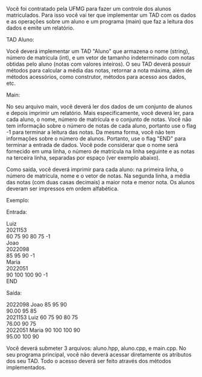 Você foi contratado pela UFMG para fazer um controle dos alunos matriculados. Para isso você vai ter que implementar um TAD com os dados e as operações sobre um aluno e um programa (main) que faz a leitura dos dados e emite um relatório.

TAD Aluno:

Você deverá implementar um TAD "Aluno" que armazena o nome (string), número de matrícula (int), e um vetor de tamanho indeterminado com notas obtidas pelo aluno (notas com valores inteiros). O seu TAD deverá possuir métodos para calcular a média das notas, retornar a nota máxima, além de métodos acessórios, como construtor, métodos para acesso aos dados, etc. 

Main: 

No seu arquivo main, você deverá ler dos dados de um conjunto de alunos e depois imprimir um relatório. Mais especificamente, você deverá ler, para cada aluno, o nome, número de matrícula e o conjunto de notas. Você não tem informação sobre o número de notas de cada aluno, portanto use o flag -1 para terminar a leitura das notas. Da mesma forma, você não tem informações sobre o número de alunos. Portanto, use o flag "END" para terminar a entrada de dados. Você pode considerar que o nome será fornecido em uma linha, o número de matrícula na linha seguinte e as notas na terceira linha, separadas por espaço (ver exemplo abaixo).

Como saída, você deverá imprimir para cada aluno: na primeira linha, o número de matrícula, nome e o vetor de notas. Na segunda linha, a média das notas (com duas casas decimais) a maior nota e menor nota. Os alunos deveram ser impressos em ordem alfabética.

Exemplo: </br>

Entrada: </br>

Luiz </br>
2021153 </br>
60 75 90 80 75 -1 </br>
Joao </br>
2022098 </br>
85 95 90 -1 </br>
Maria </br>
2022051 </br>
90 100 100 90 -1 </br>
END </br>

Saída: </br>

2022098 Joao 85 95 90 </br> 
90.00 95 85 </br>
2021153 Luiz 60 75 90 80 75 </br> 
76.00 90 75 </br>
2022051 Maria 90 100 100 90 </br> 
95.00 100 90 </br>

Você deverá submeter 3 arquivos: aluno.hpp, aluno.cpp, e main.cpp. No seu programa principal, você não deverá acessar diretamente os atributos dos seu TAD. Todo o acesso deverá ser feito através dos métodos implementados.

